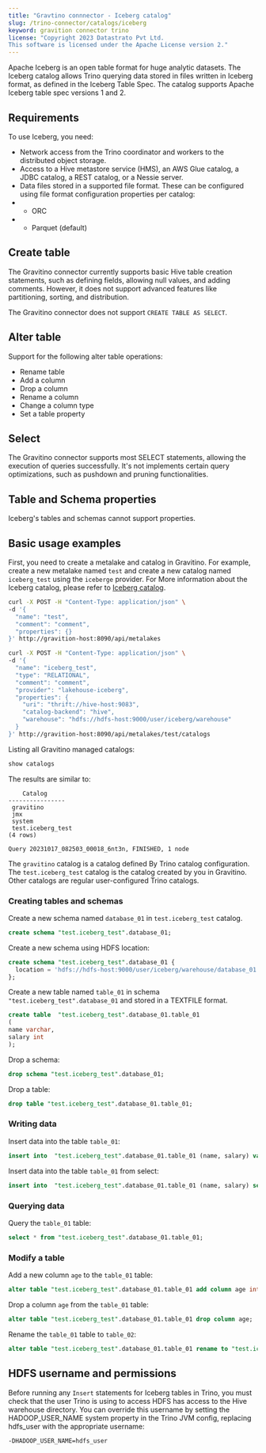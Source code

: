 ```yaml
---
title: "Gravtino connnector - Iceberg catalog"
slug: /trino-connector/catalogs/iceberg
keyword: gravition connector trino
license: "Copyright 2023 Datastrato Pvt Ltd.
This software is licensed under the Apache License version 2."
---
```


Apache Iceberg is an open table format for huge analytic datasets. 
The Iceberg catalog allows Trino querying data stored in files written in Iceberg format, 
as defined in the Iceberg Table Spec. The catalog supports Apache Iceberg table spec versions 1 and 2.

## Requirements

To use Iceberg, you need:
- Network access from the Trino coordinator and workers to the distributed object storage.
- Access to a Hive metastore service (HMS), an AWS Glue catalog, a JDBC catalog, a REST catalog, or a Nessie server.
- Data files stored in a supported file format. These can be configured using file format configuration properties per catalog:
- - ORC
- - Parquet (default)

## Create table

The Gravitino connector currently supports basic Hive table creation statements, such as defining fields, 
allowing null values, and adding comments. 
However, it does not support advanced features like partitioning, sorting, and distribution.

The Gravitino connector does not support `CREATE TABLE AS SELECT`.

## Alter table

Support for the following alter table operations:
- Rename table
- Add a column
- Drop a column
- Rename a column
- Change a column type
- Set a table property

## Select

The Gravitino connector supports most SELECT statements, allowing the execution of queries successfully.
It's not implements certain query optimizations, such as pushdown and pruning functionalities.

## Table and Schema properties

Iceberg's tables and schemas cannot support properties.

## Basic usage examples

First, you need to create a metalake and catalog in Gravitino.
For example, create a new metalake named `test` and create a new catalog named `iceberg_test` using the `iceberge` provider.
For More information about the Iceberg catalog, please refer to [Iceberg catalog](../lakehouse-iceberg-catalog).

```bash
curl -X POST -H "Content-Type: application/json" \
-d '{
  "name": "test",
  "comment": "comment",
  "properties": {}
}' http://gravition-host:8090/api/metalakes

curl -X POST -H "Content-Type: application/json" \
-d '{
  "name": "iceberg_test",
  "type": "RELATIONAL",
  "comment": "comment",
  "provider": "lakehouse-iceberg",
  "properties": {
    "uri": "thrift://hive-host:9083",
    "catalog-backend": "hive",
    "warehouse": "hdfs://hdfs-host:9000/user/iceberg/warehouse"
  }
}' http://gravition-host:8090/api/metalakes/test/catalogs

```

Listing all Gravitino managed catalogs:

```sql 
show catalogs
```

The results are similar to:

```text
    Catalog
----------------
 gravitino
 jmx
 system
 test.iceberg_test
(4 rows)

Query 20231017_082503_00018_6nt3n, FINISHED, 1 node
```

The `gravitino` catalog is a catalog defined By Trino catalog configuration. 
The `test.iceberg_test` catalog is the catalog created by you in Gravitino.
Other catalogs are regular user-configured Trino catalogs.

### Creating tables and schemas

Create a new schema named `database_01` in `test.iceberg_test` catalog.

```sql
create schema "test.iceberg_test".database_01;
```

Create a new schema using HDFS location:

```sql
create schema "test.iceberg_test".database_01 {
  location = 'hdfs://hdfs-host:9000/user/iceberg/warehouse/database_01'
};
```

Create a new table named `table_01` in schema `"test.iceberg_test".database_01` and stored in a TEXTFILE format.

```sql
create table  "test.iceberg_test".database_01.table_01
(
name varchar,
salary int
);
```

Drop a schema:

```sql
drop schema "test.iceberg_test".database_01;
```

Drop a table:

```sql
drop table "test.iceberg_test".database_01.table_01;
```

### Writing data

Insert data into the table `table_01`:

```sql
insert into  "test.iceberg_test".database_01.table_01 (name, salary) values ('ice', 12);
```

Insert data into the table `table_01` from select:

```sql
insert into  "test.iceberg_test".database_01.table_01 (name, salary) select * from "test.iceberg_test".database_01.table_01;
```

### Querying data

Query the `table_01` table:

```sql
select * from "test.iceberg_test".database_01.table_01;
```

### Modify a table

Add a new column `age` to the `table_01` table:

```sql
alter table "test.iceberg_test".database_01.table_01 add column age int;
```

Drop a column `age` from the `table_01` table:

```sql
alter table "test.iceberg_test".database_01.table_01 drop column age;
```

Rename the `table_01` table to `table_02`:

```sql
alter table "test.iceberg_test".database_01.table_01 rename to "test.iceberg_test".database_01.table_02;
```

## HDFS username and permissions

Before running any `Insert` statements for Iceberg tables in Trino, 
you must check that the user Trino is using to access HDFS has access to the Hive warehouse directory.
You can override this username by setting the HADOOP_USER_NAME system property in the Trino JVM config, 
replacing hdfs_user with the appropriate username:
```text
-DHADOOP_USER_NAME=hdfs_user
```
